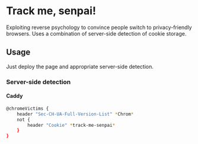 # Track me, senpai!
Exploiting reverse psychology to convince people switch to privacy-friendly browsers. Uses a combination of server-side detection of cookie storage.

## Usage
Just deploy the page and appropriate server-side detection.

### Server-side detection
#### Caddy
```sh
@chromeVictims {
	header "Sec-CH-UA-Full-Version-List" *Chrom*
	not {
		header "Cookie" *track-me-senpai*
	}
}
```